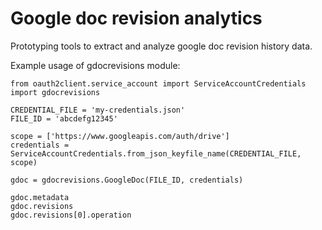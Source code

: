 # Google doc revision analytics
Prototyping tools to extract and analyze google doc revision history data.

Example usage of gdocrevisions module:
```
from oauth2client.service_account import ServiceAccountCredentials
import gdocrevisions

CREDENTIAL_FILE = 'my-credentials.json'
FILE_ID = 'abcdefg12345'

scope = ['https://www.googleapis.com/auth/drive']
credentials = ServiceAccountCredentials.from_json_keyfile_name(CREDENTIAL_FILE, scope)

gdoc = gdocrevisions.GoogleDoc(FILE_ID, credentials)

gdoc.metadata
gdoc.revisions
gdoc.revisions[0].operation
```